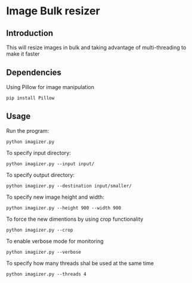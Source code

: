 Image Bulk resizer
======================

Introduction
------------

This will resize images in bulk and taking advantage of multi-threading to make it faster

Dependencies
------------

Using Pillow for image manipulation

```
pip install Pillow
```

Usage
-----
Run the program:
```
python imagizer.py
```

To specify input directory:
```
python imagizer.py --input input/
```

To specify output directory:
```
python imagizer.py --destination input/smaller/
```

To specify new image height and width:
```
python imagizer.py --height 900 --width 900
```

To force the new dimentions by using crop functionality
```
python imagizer.py --crop
```

To enable verbose mode for monitoring
```
python imagizer.py --verbose
```

To specify how many threads shal be used at the same time
```
python imagizer.py --threads 4
```
